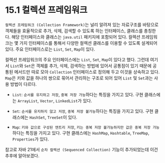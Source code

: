 # 15.1 컬렉션 프레임워크

`컬렉션 프레임워크 (Collection Framework)`는 널리 알려져 있는 자료구조를 바탕으로 객체들을 효율적으로 추가, 삭제, 검색할 수 있도록 하는 인터페이스, 클래스를 총칭한다. 해당 인터페이스와 클래스는 `java.util` 패키지에 포함되어 있다. 컬렉션 프레임워크는 몇 가지 인터페이스를 통해서 다양한 컬렉션 클래스를 이용할 수 있도록 설계되어 있다. 주요 인터페이스로는 `List`, `Set`, `Map`이 있다.

컬렉션 프레임워크의 주요 인터페이스에는 `List`, `Set`, `Map`이 있다고 했다. 그런데 여기서 `List`와 `Set`은 객체를 추가, 삭제, 검색하는 방법에 있어서 공통점이 있기 때문에 공통된 메서드만 따로 모아 `Collection` 인터페이스로 정의해 두고 이것을 상속하고 있다. `Map`은 키와 값을 하나의 쌍으로 묶어서 관리하는 구조로 되어 있어 `List` 및 `Set`과는 사용 방법이 다르다.

- `List`: `순서를 유지하고 저장`, `중복 저장 가능`하다는 특징을 가지고 있다. 구현 클래스에는 `ArrayList`, `Vector`, `LinkedList`가 있다.

- `Set`: `순서를 유지하지 않고 저장`, `중복 저장 불가능`하다는 특징을 가지고 있다. 구현 클래스에는 `HashSet`, `TreeSet`이 있다.

- `Map`: `키와 값으로 구성된 엔트리 저장`, `키는 중복 저장 불가능하지만 값은 중복 저장 가능`하다는 특징을 가지고 있다. 구현 클래스에는 `HashMap`, `Hashtable`, `TreeMap`, `Properties`가 있다.

참고로 자바 21에서 `순차 컬렉션 (Sequenced Collection)` 기능이 추가되었는데 이건 추후에 알아보겠다.
